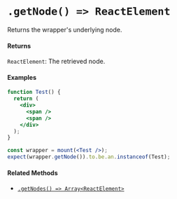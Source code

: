 # `.getNode() => ReactElement`

Returns the wrapper's underlying node.


#### Returns

`ReactElement`: The retrieved node.



#### Examples

```jsx
function Test() {
  return (
    <div>
      <span />
      <span />
    </div>
  );
}

const wrapper = mount(<Test />);
expect(wrapper.getNode()).to.be.an.instanceof(Test);
```



#### Related Methods

- [`.getNodes() => Array<ReactElement>`](getNodes.md)
